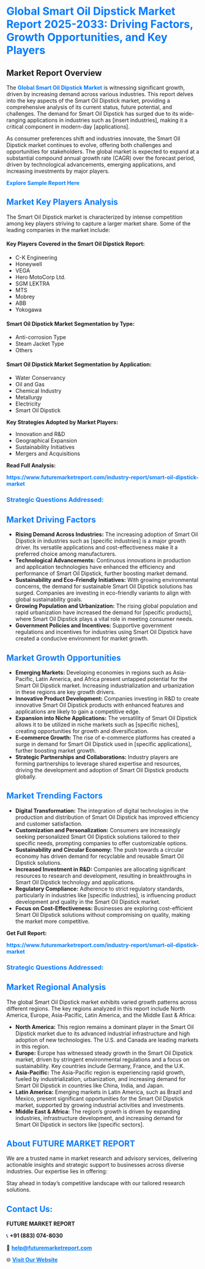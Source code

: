 <h1 style="color: #007BFF;">Global Smart Oil Dipstick Market Report 2025-2033: Driving Factors, Growth Opportunities, and Key Players</h1>

<section id="overview">
<h2>Market Report Overview</h2>
<p>The <a href="https://www.futuremarketreport.com/industry-report/smart-oil-dipstick-market" style="color: #007BFF; text-decoration: none;"><strong>Global Smart Oil Dipstick Market</strong></a> is witnessing significant growth, driven by increasing demand across various industries. This report delves into the key aspects of the Smart Oil Dipstick market, providing a comprehensive analysis of its current status, future potential, and challenges. The demand for Smart Oil Dipstick has surged due to its wide-ranging applications in industries such as [insert industries], making it a critical component in modern-day [applications].</p>
<p>As consumer preferences shift and industries innovate, the Smart Oil Dipstick market continues to evolve, offering both challenges and opportunities for stakeholders. The global market is expected to expand at a substantial compound annual growth rate (CAGR) over the forecast period, driven by technological advancements, emerging applications, and increasing investments by major players.</p>
</section>

<section id="overview">
<p><a href="https://www.futuremarketreport.com/request-sample/reportId=128180" style="color: #007BFF; text-decoration: none;"><strong>Explore Sample Report Here</strong></a></p>
</section>

<section id="key-players">
<h2 style="color: #007BFF;">Market Key Players Analysis</h2>
<p>The Smart Oil Dipstick market is characterized by intense competition among key players striving to capture a larger market share. Some of the leading companies in the market include:</p>
<h4>Key Players Covered in the Smart Oil Dipstick Report:</h4>
<ul><li>C-K Engineering</li><li>Honeywell</li><li>VEGA</li><li>Hero MotoCorp Ltd.</li><li>SGM LEKTRA</li><li>MTS</li><li>Mobrey</li><li>ABB</li><li>Yokogawa</li></ul>
<h4>Smart Oil Dipstick Market Segmentation by Type:</h4>
<ul><li>Anti-corrosion Type</li><li>Steam Jacket Type</li><li>Others</li></ul>

<h4>Smart Oil Dipstick Market Segmentation by Application:</h4>
<ul><li>Water Conservancy</li><li>Oil and Gas</li><li>Chemical Industry</li><li>Metallurgy</li><li>Electricity</li><li>Smart Oil Dipstick</li></ul>
<p><strong>Key Strategies Adopted by Market Players:</strong></p>
<ul>
<li>Innovation and R&D</li>
<li>Geographical Expansion</li>
<li>Sustainability Initiatives</li>
<li>Mergers and Acquisitions</li>
</ul>
</section>

<section>
<p><strong>Read Full Analysis: </strong></p><a href="https://www.futuremarketreport.com/industry-report/smart-oil-dipstick-market" style="color: #007BFF; text-decoration: none;"><strong>https://www.futuremarketreport.com/industry-report/smart-oil-dipstick-market</strong></a>
<h3 style="color: #007BFF;">Strategic Questions Addressed:</h3>
</section>

<section id="driving-factors">
<h2 style="color: #007BFF;">Market Driving Factors</h2>
<ul>
<li><strong>Rising Demand Across Industries:</strong> The increasing adoption of Smart Oil Dipstick in industries such as [specific industries] is a major growth driver. Its versatile applications and cost-effectiveness make it a preferred choice among manufacturers.</li>
<li><strong>Technological Advancements:</strong> Continuous innovations in production and application technologies have enhanced the efficiency and performance of Smart Oil Dipstick, further boosting market demand.</li>
<li><strong>Sustainability and Eco-Friendly Initiatives:</strong> With growing environmental concerns, the demand for sustainable Smart Oil Dipstick solutions has surged. Companies are investing in eco-friendly variants to align with global sustainability goals.</li>
<li><strong>Growing Population and Urbanization:</strong> The rising global population and rapid urbanization have increased the demand for [specific products], where Smart Oil Dipstick plays a vital role in meeting consumer needs.</li>
<li><strong>Government Policies and Incentives:</strong> Supportive government regulations and incentives for industries using Smart Oil Dipstick have created a conducive environment for market growth.</li>
</ul>
</section>

<section id="growth-opportunities">
<h2 style="color: #007BFF;">Market Growth Opportunities</h2>
<ul>
<li><strong>Emerging Markets:</strong> Developing economies in regions such as Asia-Pacific, Latin America, and Africa present untapped potential for the Smart Oil Dipstick market. Increasing industrialization and urbanization in these regions are key growth drivers.</li>
<li><strong>Innovative Product Development:</strong> Companies investing in R&D to create innovative Smart Oil Dipstick products with enhanced features and applications are likely to gain a competitive edge.</li>
<li><strong>Expansion into Niche Applications:</strong> The versatility of Smart Oil Dipstick allows it to be utilized in niche markets such as [specific niches], creating opportunities for growth and diversification.</li>
<li><strong>E-commerce Growth:</strong> The rise of e-commerce platforms has created a surge in demand for Smart Oil Dipstick used in [specific applications], further boosting market growth.</li>
<li><strong>Strategic Partnerships and Collaborations:</strong> Industry players are forming partnerships to leverage shared expertise and resources, driving the development and adoption of Smart Oil Dipstick products globally.</li>
</ul>
</section>

<section id="trending-factors">
<h2 style="color: #007BFF;">Market Trending Factors</h2>
<ul>
<li><strong>Digital Transformation:</strong> The integration of digital technologies in the production and distribution of Smart Oil Dipstick has improved efficiency and customer satisfaction.</li>
<li><strong>Customization and Personalization:</strong> Consumers are increasingly seeking personalized Smart Oil Dipstick solutions tailored to their specific needs, prompting companies to offer customizable options.</li>
<li><strong>Sustainability and Circular Economy:</strong> The push towards a circular economy has driven demand for recyclable and reusable Smart Oil Dipstick solutions.</li>
<li><strong>Increased Investment in R&D:</strong> Companies are allocating significant resources to research and development, resulting in breakthroughs in Smart Oil Dipstick technology and applications.</li>
<li><strong>Regulatory Compliance:</strong> Adherence to strict regulatory standards, particularly in industries like [specific industries], is influencing product development and quality in the Smart Oil Dipstick market.</li>
<li><strong>Focus on Cost-Effectiveness:</strong> Businesses are exploring cost-efficient Smart Oil Dipstick solutions without compromising on quality, making the market more competitive.</li>
</ul>
</section>

<section>
<p><strong>Get Full Report: </strong></p><a href="https://www.futuremarketreport.com/industry-report/smart-oil-dipstick-market" style="color: #007BFF; text-decoration: none;"><strong>https://www.futuremarketreport.com/industry-report/smart-oil-dipstick-market</strong></a>
<h3 style="color: #007BFF;">Strategic Questions Addressed:</h3>
</section>


<section id="regional-analysis">
<h2 style="color: #007BFF;">Market Regional Analysis</h2>
<p>The global Smart Oil Dipstick market exhibits varied growth patterns across different regions. The key regions analyzed in this report include North America, Europe, Asia-Pacific, Latin America, and the Middle East & Africa:</p>
<ul>
<li><strong>North America:</strong> This region remains a dominant player in the Smart Oil Dipstick market due to its advanced industrial infrastructure and high adoption of new technologies. The U.S. and Canada are leading markets in this region.</li>
<li><strong>Europe:</strong> Europe has witnessed steady growth in the Smart Oil Dipstick market, driven by stringent environmental regulations and a focus on sustainability. Key countries include Germany, France, and the U.K.</li>
<li><strong>Asia-Pacific:</strong> The Asia-Pacific region is experiencing rapid growth, fueled by industrialization, urbanization, and increasing demand for Smart Oil Dipstick in countries like China, India, and Japan.</li>
<li><strong>Latin America:</strong> Emerging markets in Latin America, such as Brazil and Mexico, present significant opportunities for the Smart Oil Dipstick market, supported by growing industrial activities and investments.</li>
<li><strong>Middle East & Africa:</strong> The region’s growth is driven by expanding industries, infrastructure development, and increasing demand for Smart Oil Dipstick in sectors like [specific sectors].</li>
</ul>
</section>

<footer>
<h2 style="color: #007BFF;">About FUTURE MARKET REPORT</h2>
<p>We are a trusted name in market research and advisory services, delivering actionable insights and strategic support to businesses across diverse industries. Our expertise lies in offering:</p>

<p>Stay ahead in today’s competitive landscape with our tailored research solutions.</p>

<h2 style="color: #007BFF;">Contact Us:</h2>
<p><strong>FUTURE MARKET REPORT</strong></p>
<p>📞 <strong>+91 (883) 074-8030</strong></p>
<p>📧 <strong><a href="mailto:help@futuremarketreport.com" style="color: #007BFF;">help@futuremarketreport.com</a></strong></p>
<p>🌐 <strong><a href="https://www.futuremarketreport.com/" style="color: #007BFF;">Visit Our Website</a></strong></p>
</footer>